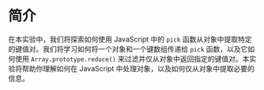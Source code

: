 # 简介

在本实验中，我们将探索如何使用 JavaScript 中的 `pick` 函数从对象中提取特定的键值对。我们将学习如何将一个对象和一个键数组传递给 `pick` 函数，以及它如何使用 `Array.prototype.reduce()` 来过滤并仅从对象中返回指定的键值对。本实验将帮助你理解如何在 JavaScript 中处理对象，以及如何仅从对象中提取必要的信息。

